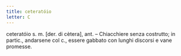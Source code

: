 ```yaml
---
title: ceteratóio
letter: C
---
```

ceteratóio s. m. [der. di cètera], ant. – Chiacchiere senza costrutto; in partic., andarsene col c., essere gabbato con lunghi discorsi e vane promesse.